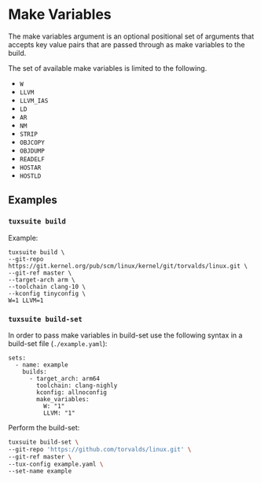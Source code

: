 # Make Variables

The make variables argument is an optional positional set of arguments that
accepts key value pairs that are passed through as make variables to the build.

The set of available make variables is limited to the following.

- `W`
- `LLVM`
- `LLVM_IAS`
- `LD`
- `AR`
- `NM`
- `STRIP`
- `OBJCOPY`
- `OBJDUMP`
- `READELF`
- `HOSTAR`
- `HOSTLD`

## Examples

### `tuxsuite build`

Example:

```
tuxsuite build \
--git-repo https://git.kernel.org/pub/scm/linux/kernel/git/torvalds/linux.git \
--git-ref master \
--target-arch arm \
--toolchain clang-10 \
--kconfig tinyconfig \
W=1 LLVM=1
```

### `tuxsuite build-set`

In order to pass make variables in build-set use the following
syntax in a build-set file (`./example.yaml`):

```
sets:
  - name: example
    builds:
      - target_arch: arm64
        toolchain: clang-nighly
        kconfig: allnoconfig
        make_variables:
          W: "1"
          LLVM: "1"
```

Perform the build-set:

```sh
tuxsuite build-set \
--git-repo 'https://github.com/torvalds/linux.git' \
--git-ref master \
--tux-config example.yaml \
--set-name example
```

